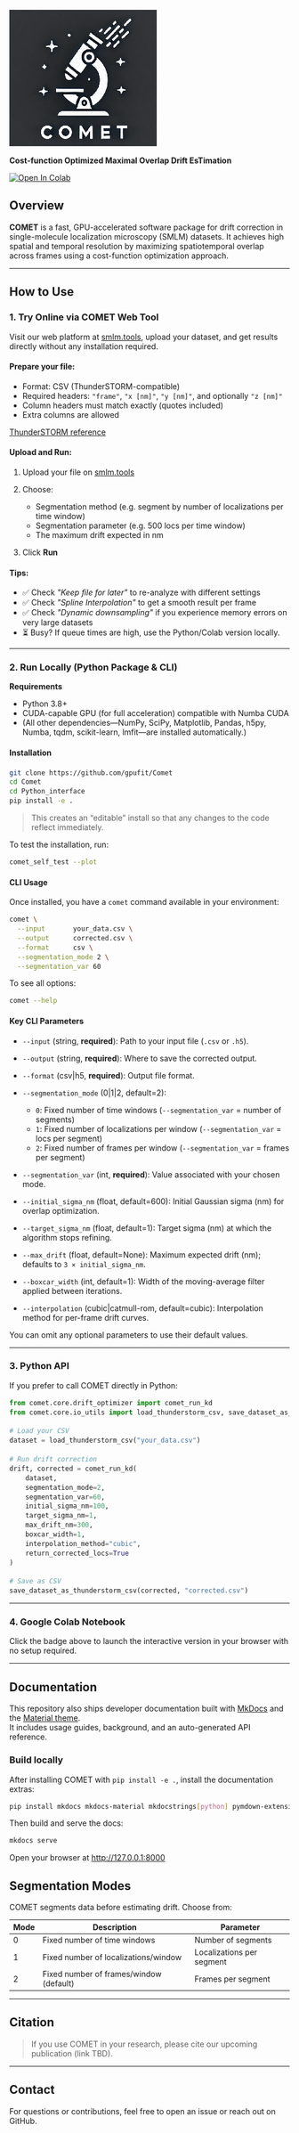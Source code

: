 ![image >](resources/comet_logo_small.png)

**Cost-function Optimized Maximal Overlap Drift EsTimation**

[![Open In Colab](https://colab.research.google.com/assets/colab-badge.svg)](https://colab.research.google.com/github/gpufit/Comet/blob/master/Colab_notebooks/COMET.ipynb)

## Overview

**COMET** is a fast, GPU-accelerated software package for drift correction in single-molecule localization microscopy (SMLM) datasets. It achieves high spatial and temporal resolution by maximizing spatiotemporal overlap across frames using a cost-function optimization approach.

---

## How to Use

### 1. Try Online via COMET Web Tool

Visit our web platform at [smlm.tools](https://www.smlm.tools), upload your dataset, and get results directly without any installation required.

#### Prepare your file:

* Format: CSV (ThunderSTORM-compatible)
* Required headers: `"frame"`, `"x [nm]"`, `"y [nm]"`, and optionally `"z [nm]"`
* Column headers must match exactly (quotes included)
* Extra columns are allowed

[ThunderSTORM reference](https://zitmen.github.io/thunderstorm/)

#### Upload and Run:

1. Upload your file on [smlm.tools](https://www.smlm.tools)
2. Choose:

   * Segmentation method (e.g. segment by number of localizations per time window)
   * Segmentation parameter (e.g. 500 locs per time window)
   * The maximum drift expected in nm
3. Click **Run**

#### Tips:

* ✅ Check *"Keep file for later"* to re-analyze with different settings
* ✅ Check *"Spline Interpolation"* to get a smooth result per frame
* ✅ Check *"Dynamic downsampling"* if you experience memory errors on very large datasets
* ⏳ Busy? If queue times are high, use the Python/Colab version locally.

---

### 2. Run Locally (Python Package & CLI)

**Requirements**

* Python 3.8+
* CUDA-capable GPU (for full acceleration) compatible with Numba CUDA
* (All other dependencies—NumPy, SciPy, Matplotlib, Pandas, h5py, Numba, tqdm, scikit-learn, lmfit—are installed automatically.)

#### Installation

```bash
git clone https://github.com/gpufit/Comet
cd Comet
cd Python_interface
pip install -e .
```

> This creates an “editable” install so that any changes to the code reflect immediately.

To test the installation, run:

```bash
comet_self_test --plot 
```

#### CLI Usage

Once installed, you have a `comet` command available in your environment:

```bash
comet \
  --input       your_data.csv \
  --output      corrected.csv \
  --format      csv \
  --segmentation_mode 2 \
  --segmentation_var 60
```

To see all options:

```bash
comet --help
```

#### Key CLI Parameters

* `--input` (string, **required**): Path to your input file (`.csv` or `.h5`).
* `--output` (string, **required**): Where to save the corrected output.
* `--format` (csv|h5, **required**): Output file format.
* `--segmentation_mode` (0|1|2, default=2):

  * `0`: Fixed number of time windows (`--segmentation_var` = number of segments)
  * `1`: Fixed number of localizations per window (`--segmentation_var` = locs per segment)
  * `2`: Fixed number of frames per window (`--segmentation_var` = frames per segment)
* `--segmentation_var` (int, **required**): Value associated with your chosen mode.
* `--initial_sigma_nm` (float, default=600): Initial Gaussian sigma (nm) for overlap optimization.
* `--target_sigma_nm` (float, default=1): Target sigma (nm) at which the algorithm stops refining.
* `--max_drift` (float, default=None): Maximum expected drift (nm); defaults to `3 × initial_sigma_nm`.
* `--boxcar_width` (int, default=1): Width of the moving-average filter applied between iterations.
* `--interpolation` (cubic|catmull-rom, default=cubic): Interpolation method for per-frame drift curves.

You can omit any optional parameters to use their default values.

---

### 3. Python API

If you prefer to call COMET directly in Python:

```python
from comet.core.drift_optimizer import comet_run_kd
from comet.core.io_utils import load_thunderstorm_csv, save_dataset_as_thunderstorm_csv

# Load your CSV
dataset = load_thunderstorm_csv("your_data.csv")

# Run drift correction
drift, corrected = comet_run_kd(
    dataset,
    segmentation_mode=2,
    segmentation_var=60,
    initial_sigma_nm=100,
    target_sigma_nm=1,
    max_drift_nm=300,
    boxcar_width=1,
    interpolation_method="cubic",
    return_corrected_locs=True
)

# Save as CSV
save_dataset_as_thunderstorm_csv(corrected, "corrected.csv")
```

---

### 4. Google Colab Notebook

Click the badge above to launch the interactive version in your browser with no setup required.

---


## Documentation

This repository also ships developer documentation built with [MkDocs](https://www.mkdocs.org/) and the [Material theme](https://squidfunk.github.io/mkdocs-material/).  
It includes usage guides, background, and an auto-generated API reference.

### Build locally

After installing COMET with `pip install -e .`, install the documentation extras:

```bash
pip install mkdocs mkdocs-material mkdocstrings[python] pymdown-extensions
```

Then build and serve the docs:

```bash
mkdocs serve
```

Open your browser at http://127.0.0.1:8000

## Segmentation Modes

COMET segments data before estimating drift. Choose from:

| Mode | Description                             | Parameter                 |
| ---- | --------------------------------------- | ------------------------- |
| 0    | Fixed number of time windows            | Number of segments        |
| 1    | Fixed number of localizations/window    | Localizations per segment |
| 2    | Fixed number of frames/window (default) | Frames per segment        |

---

## Citation

> If you use COMET in your research, please cite our upcoming publication (link TBD).

---

## Contact

For questions or contributions, feel free to open an issue or reach out on GitHub.
